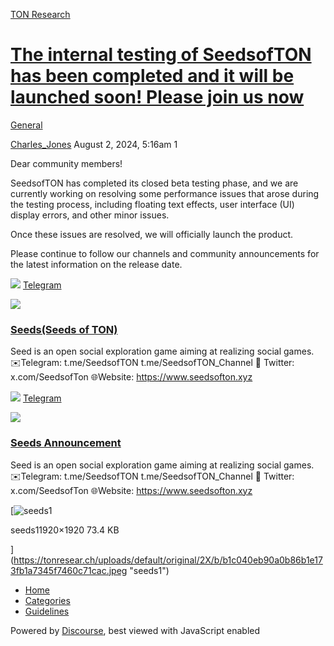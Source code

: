 [TON Research](/)

# [The internal testing of SeedsofTON has been completed and it will be launched soon! Please join us now](/t/the-internal-testing-of-seedsofton-has-been-completed-and-it-will-be-launched-soon-please-join-us-now/29665)

[General](/c/general/4) 

    

[Charles\_Jones](https://tonresear.ch/u/Charles_Jones)   August 2, 2024, 5:16am  1

Dear community members!

SeedsofTON has completed its closed beta testing phase, and we are currently working on resolving some performance issues that arose during the testing process, including floating text effects, user interface (UI) display errors, and other minor issues.

Once these issues are resolved, we will officially launch the product.

Please continue to follow our channels and community announcements for the latest information on the release date.

![](https://telegram.org/img/website_icon.svg?4) [Telegram](https://t.me/SeedsofTON)

![](https://tonresear.ch/uploads/default/original/2X/f/f226257e3cb311f0c516862c3cf85a3ecfe8ccbe.jpeg)

### [Seeds(Seeds of TON)](https://t.me/SeedsofTON)

Seed is an open social exploration game aiming at realizing social games. ✉️Telegram: t.me/SeedsofTON t.me/SeedsofTON\_Channel 📱 Twitter: x.com/SeedsofTon 🌐Website: https://www.seedsofton.xyz

![](https://telegram.org/img/website_icon.svg?4) [Telegram](https://t.me/SeedsofTON_Channel)

![](https://tonresear.ch/uploads/default/original/2X/7/77d36bde0893adf69f36cf32aeaa9ab3c55793e0.jpeg)

### [Seeds Announcement](https://t.me/SeedsofTON_Channel)

Seed is an open social exploration game aiming at realizing social games. ✉️Telegram: t.me/SeedsofTON t.me/SeedsofTON\_Channel 📱 Twitter: x.com/SeedsofTon 🌐Website: https://www.seedsofton.xyz

[![seeds1](https://tonresear.ch/uploads/default/optimized/2X/b/b1c040eb90a0b86b1e173fb1a7345f7460c71cac_2_500x500.jpeg)

seeds11920×1920 73.4 KB

](https://tonresear.ch/uploads/default/original/2X/b/b1c040eb90a0b86b1e173fb1a7345f7460c71cac.jpeg "seeds1")

 

*   [Home](/)
*   [Categories](/categories)
*   [Guidelines](/guidelines)

Powered by [Discourse](https://www.discourse.org), best viewed with JavaScript enabled
